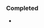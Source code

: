 ### Completed

- 

<!-- Include a demo of your changes if you have one -->

<!-- Include issues that are closed by this PR -->
